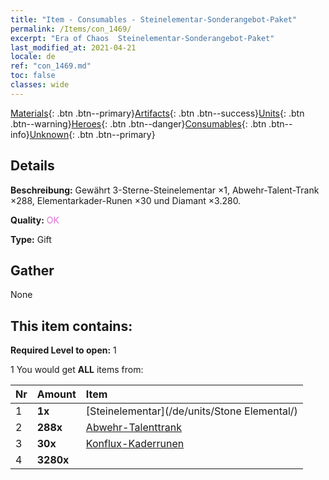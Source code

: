 ```yaml
---
title: "Item - Consumables - Steinelementar-Sonderangebot-Paket"
permalink: /Items/con_1469/
excerpt: "Era of Chaos  Steinelementar-Sonderangebot-Paket"
last_modified_at: 2021-04-21
locale: de
ref: "con_1469.md"
toc: false
classes: wide
---
```

 [Materials](/de/Items/){: .btn .btn--primary}[Artifacts](/de/Items/Artifacts/){: .btn .btn--success}[Units](/de/Items/Units/){: .btn .btn--warning}[Heroes](/de/Items/Heroes/){: .btn .btn--danger}[Consumables](/de/Items/Consumables/){: .btn .btn--info}[Unknown](/de/Items/Unknown/){: .btn .btn--primary}

## Details
 **Beschreibung:** Gewährt 3-Sterne-Steinelementar ×1, Abwehr-Talent-Trank ×288, Elementarkader-Runen ×30 und Diamant ×3.280.

 **Quality:** <span style="color: #DA70D6">OK</span>

 **Type:** Gift

## Gather

  None

## This item contains:

 **Required Level to open:** 1

 1 You would get **ALL** items  from:

  | Nr | Amount |     Item    |
  |:---|:-------|:------------|
  | 1 |  **1x** | [Steinelementar](/de/units/Stone Elemental/) |  | 
  | 2 |  **288x** | [Abwehr-Talenttrank](/de/Items/con_787/) |  | 
  | 3 |  **30x** | [Konflux-Kaderrunen](/de/Items/con_791/) |  | 
  | 4 |  **3280x** | <i class="fas fa-gem"/> |  | 
